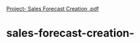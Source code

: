 [Project- Sales Forecast Creation .pdf](https://github.com/user-attachments/files/16904555/Project-.Sales.forecast.creation.pdf)
# sales-forecast-creation-
